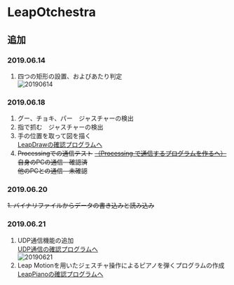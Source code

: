 # LeapOtchestra
## 追加
### 2019.06.14
1. 四つの矩形の設置、およびあたり判定  
![20190614](https://github.com/SkyoKen/LeapOrchestra/tree/master/image/20190614.png)
### 2019.06.18
1. グー、チョキ、パー　ジャスチャーの検出
2. 指で抓む　ジャスチャーの検出
3. 手の位置を取って図を描く  
 [LeapDrawの確認プログラムへ](https://github.com/SkyoKen/LeapDraw/exe)
4. ~~Processingでの通信テスト~~   [~~（Processing で通信するプログラムを作るへ）~~](https://github.com/SkyoKen/Net_Terminal/tree/master/Net)  
    ~~自身のPCの通信　確認済~~  
    ~~他のPCとの通信　未確認~~
### 2019.06.20
~~1. バイナリファイルからデータの書き込みと読み込み~~
### 2019.06.21
1. UDP通信機能の追加  
[UDP通信の確認プログラムへ](https://github.com/SkyoKen/Net_Terminal//tree/master/UDP)  
![20190621](https://github.com/SkyoKen/LeapOrchestra/tree/master/image/20190621.png)
2. Leap Motionを用いたジェスチャ操作によるピアノを弾くプログラムの作成  
[LeapPianoの確認プログラムへ](https://github.com/SkyoKen/LeapPiano/tree/master/exe)
